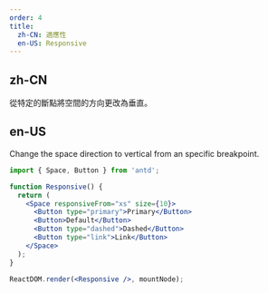 ```yaml
---
order: 4
title:
  zh-CN: 適應性
  en-US: Responsive
---
```


## zh-CN

從特定的斷點將空間的方向更改為垂直。

## en-US

Change the space direction to vertical from an specific breakpoint.

```jsx
import { Space, Button } from 'antd';

function Responsive() {
  return (
    <Space responsiveFrom="xs" size={10}>
      <Button type="primary">Primary</Button>
      <Button>Default</Button>
      <Button type="dashed">Dashed</Button>
      <Button type="link">Link</Button>
    </Space>
  );
}

ReactDOM.render(<Responsive />, mountNode);
```
